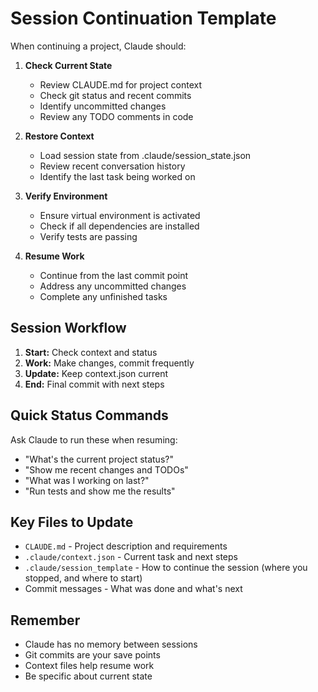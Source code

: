 # Session Continuation Template

When continuing a project, Claude should:

1. **Check Current State**
   - Review CLAUDE.md for project context
   - Check git status and recent commits
   - Identify uncommitted changes
   - Review any TODO comments in code

2. **Restore Context**
   - Load session state from .claude/session_state.json
   - Review recent conversation history
   - Identify the last task being worked on

3. **Verify Environment**
   - Ensure virtual environment is activated
   - Check if all dependencies are installed
   - Verify tests are passing

4. **Resume Work**
   - Continue from the last commit point
   - Address any uncommitted changes
   - Complete any unfinished tasks

## Session Workflow

1. **Start:** Check context and status
2. **Work:** Make changes, commit frequently
3. **Update:** Keep context.json current
4. **End:** Final commit with next steps

## Quick Status Commands

Ask Claude to run these when resuming:
- "What's the current project status?"
- "Show me recent changes and TODOs"
- "What was I working on last?"
- "Run tests and show me the results"
  
## Key Files to Update

- `CLAUDE.md` - Project description and requirements
- `.claude/context.json` - Current task and next steps
- `.claude/session_template` - How to continue the session (where you stopped, and where to start)
- Commit messages - What was done and what's next

## Remember
- Claude has no memory between sessions
- Git commits are your save points
- Context files help resume work
- Be specific about current state
